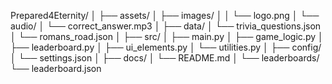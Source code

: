 Prepared4Eternity/
│
├── assets/
│   ├── images/
│   │   └── logo.png
│   └── audio/
│       └── correct_answer.mp3
│
├── data/
│   └── trivia_questions.json
│   └── romans_road.json
│
├── src/
│   ├── main.py
│   ├── game_logic.py
│   ├── leaderboard.py
│   ├── ui_elements.py
│   └── utilities.py
│
├── config/
│   └── settings.json
│
├── docs/
│   └── README.md
│
└── leaderboards/
    └── leaderboard.json
